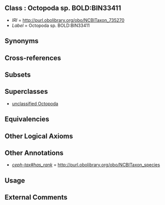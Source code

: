 
## Class : Octopoda sp. BOLD:BIN33411

 * *IRI* = http://purl.obolibrary.org/obo/NCBITaxon_735270
 * *Label* = Octopoda sp. BOLD:BIN33411

## Synonyms


## Cross-references


## Subsets


## Superclasses

 * [unclassified Octopoda](../../NCBITaxon/50/NCBITaxon_720550.md)

## Equivalencies


## Other Logical Axioms


## Other Annotations

 * *[ceph-tax#has_rank](../../ceph-tax#has/nk/ceph-tax#has_rank.md)* = http://purl.obolibrary.org/obo/NCBITaxon_species

## Usage


## External Comments

